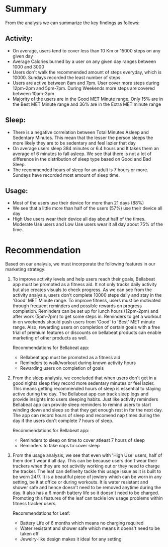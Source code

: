 # Summary

From the analysis we can summarize the key findings as follows:

## Activity:

* On average, users tend to cover less than 10 Km or 15000 steps on any given day
* Average Calories burned by a user on any given day ranges between 1000 and 3000
* Users don't walk the recommended amount of steps everyday, which is 10000. Sundays recorded the least number of steps. 
* Users are active between 8am and 7pm. User cover more steps during 12pm-2pm and 5pm-7pm. During Weekends more steps are covered between 10am-3pm
* Majority of the users are in the Good MET Minute range. Only 15% are in the Best MET Minute range and 36% are in the Extra MET minute range

## Sleep:
* There is a negative correlation between Total Minutes Asleep and Sedentary Minutes. This mean that the lesser the person sleeps the more likely they are to be sedentary and feel lazier that day
* On average users sleep 384 minutes or 6.4 hours and It takes them an average of 6 minutes to fall asleep. We see that there is not a lot of difference in the distribution of sleep type based on Good and Bad Sleep. 
* The recommended hours of sleep for an adult is 7 hours or more. Sundays have recorded most amount of sleep time.

## Usage:
* Most of the users use their device for more than 21 days (88%)
* We see that a little more than half of the users (57%) use their device all day
* High Use users wear their device all day about half of the times. Moderate Use users and Low Use users wear it all day about 75% of the time.

# Recommendation

Based on our analysis, we must incorporate the following features in our marketing strategy:

1. To improve activity levels and help users reach their goals, Bellabeat app must be promoted as a fitness aid. It not only tracks daily activity but also creates visuals to check progress. As we can see from the activity analysis, users don't complete 10000 steps daily and stay in the 'Good' MET Minute range. To improve fitness, users must be motivated through frequent reminders and possible rewards on progress completion. Reminders can be set up for lunch hours (12pm-2pm) and after work (5pm-7pm) to get some steps in. Reminders to get a workout in on weekends should push users from 'Good' to 'Best' MET minute range. Also, rewarding users on completion of certain goals with a free trial of premium features or discounts on bellabeat products can enable marketing of other products as well.

    Recommendations for Bellabeat app:
    * Bellabeat app must be promoted as a fitness aid
    * Reminders to walk/workout during known activity hours
    * Rewarding users on completion of goals

2. From the sleep analysis, we concluded that when users don't get in a good nights sleep they record more sedentary minutes or feel lazier. This means getting recommended hours of sleep is essential to staying active during the day. The Bellabeat app can track sleep logs and provide insights into users sleeping habits. Just like activity reminders Bellabeat app can provide sleep reminders to remind users to start winding down and sleep so that they get enough rest in for the next day. The app can record hours of sleep and recomend nap times during the day if the users don't complete 7 hours of sleep.
 
    Recommendations for Bellabeat app:
    * Reminders to sleep on time to cover atleast 7 hours of sleep
    * Reminders to take naps to cover sleep

3. From the usage analysis, we see that even with 'High Use' users, half of them don't wear it all day. This can be because users don't wear their trackers when they are not activitly working out or they need to charge the tracker. The leaf can definelty tackle this usage issue as it is built to be worn 24/7. It is a beautiful piece of jewlery which can be worn in any setting, be it at office or during workouts. It is water resistant and shower safe and hence doesn't need to be removed anytime during the day. It also has a 6 month battery life so it doesn't need to be charged. Promoting this features of the leaf can tackle low usage problems within fitness tracker users.

    Recommendations for Leaf:
    * Battery Life of 6 months which means no charging required
    * Water resistant and shower safe which means it doens't need to be taken off
    * Jewelry-like design makes it ideal for any setting